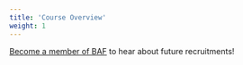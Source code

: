 ```yaml
---
title: 'Course Overview'
weight: 1
---
```


[Become a member of BAF](https://blockchainacceleration.org/membership) to hear about future recruitments!
